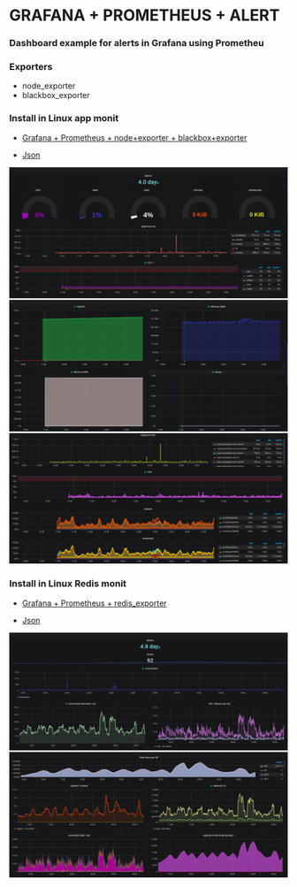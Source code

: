 # GRAFANA + PROMETHEUS + ALERT
### Dashboard example for alerts in Grafana using Prometheu
### **Exporters**
- node_exporter
- blackbox_exporter
### **Install in Linux app monit**

- [Grafana + Prometheus + node+exporter + blackbox+exporter](https://github.com/luizgustavo77/Estudos/blob/master/Grafana_Prometheus.md)

- [Json](https://github.com/luizgustavo77/Grafana/blob/master/dashboard/luizgustavo77-github-SERVER.json)


![Dash1](./images/lg1.png)
![Dash2](./images/lg2.png)
![Dash3](./images/lg3.png)

### **Install in Linux Redis monit**
- [Grafana + Prometheus + redis_exporter](https://github.com/luizgustavo77/Estudos/blob/master/Grafana_Prometheus.md)

- [Json](https://github.com/luizgustavo77/Grafana/blob/master/dashboard/luizgustavo77-github-REDIS.json)


![Dash4](./images/lg4.png)
![Dash5](./images/lg5.png)

